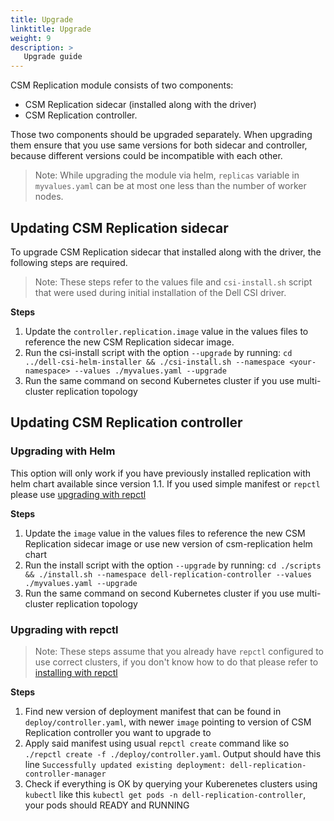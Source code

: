 ```yaml
---
title: Upgrade
linktitle: Upgrade
weight: 9
description: >
   Upgrade guide
---
```


CSM Replication module consists of two components: 
* CSM Replication sidecar (installed along with the driver) 
* CSM Replication controller. 

Those two components should be upgraded separately. When upgrading them ensure that you use same versions for both sidecar and
controller, because different versions could be incompatible with each other. 

> Note: While upgrading the module via helm, `replicas` variable in `myvalues.yaml` can be at most one less than the number of worker nodes.

## Updating CSM Replication sidecar

To upgrade CSM Replication sidecar that installed along with the driver, the following steps are required. 

>Note: These steps refer to the values file and `csi-install.sh` script that were used during initial installation of the Dell CSI driver.

**Steps**

1. Update the `controller.replication.image` value in the values files to reference the new CSM Replication sidecar image.
2. Run the csi-install script with the option `--upgrade` by running: `cd ../dell-csi-helm-installer && ./csi-install.sh --namespace <your-namespace> --values ./myvalues.yaml --upgrade`
3. Run the same command on second Kubernetes cluster if you use multi-cluster replication topology


## Updating CSM Replication controller

### Upgrading with Helm

This option will only work if you have previously installed replication with helm chart available since version 1.1. If you used simple manifest or `repctl` please use [upgrading with repctl](#upgrading-with-repctl)

**Steps**
1. Update the `image` value in the values files to reference the new CSM Replication sidecar image or use new version of csm-replication helm chart
2. Run the install script with the option `--upgrade` by running: `cd ./scripts && ./install.sh --namespace dell-replication-controller --values ./myvalues.yaml --upgrade`
3. Run the same command on second Kubernetes cluster if you use multi-cluster replication topology



### Upgrading with repctl

> Note: These steps assume that you already have `repctl` configured to use correct clusters, if you don't know how to do that please refer to [installing with repctl](./deployment/install-repctl.md) 


**Steps**
1. Find new version of deployment manifest that can be found in `deploy/controller.yaml`, with newer `image` pointing to version of CSM Replication controller you want to upgrade to 
2. Apply said manifest using usual `repctl create` command like so 
`./repctl create -f ./deploy/controller.yaml`. Output should have this line `Successfully updated existing deployment: dell-replication-controller-manager` 
3. Check if everything is OK by querying your Kuberenetes clusters using `kubectl` like this `kubectl get pods -n dell-replication-controller`, your pods should READY and RUNNING
